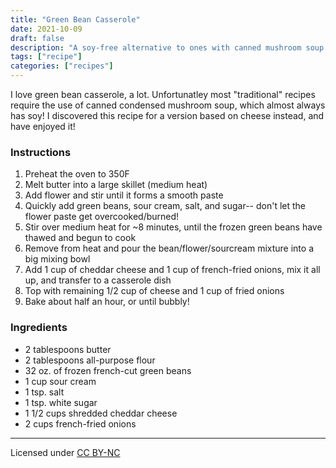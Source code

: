 ```yaml
---
title: "Green Bean Casserole"
date: 2021-10-09
draft: false
description: "A soy-free alternative to ones with canned mushroom soup!"
tags: ["recipe"]
categories: ["recipes"]
---
```


I love green bean casserole, a lot. Unfortunatley most "traditional" recipes
require the use of canned condensed mushroom soup, which almost always has soy!
I discovered this recipe for a version based on cheese instead, and have enjoyed
it!

### Instructions

1. Preheat the oven to 350F
2. Melt butter into a large skillet (medium heat)
3. Add flower and stir until it forms a smooth paste
4. Quickly add green beans, sour cream, salt, and sugar-- don't let the flower paste get overcooked/burned!
5. Stir over medium heat for ~8 minutes, until the frozen green beans have thawed and begun to cook
6. Remove from heat and pour the bean/flower/sourcream mixture into a big mixing bowl
7. Add 1 cup of cheddar cheese and 1 cup of french-fried onions, mix it all up, and transfer to a casserole dish
8. Top with remaining 1/2 cup of cheese and 1 cup of fried onions
9. Bake about half an hour, or until bubbly!

### Ingredients

- 2 tablespoons butter
- 2 tablespoons all-purpose flour
- 32 oz. of frozen french-cut green beans
- 1 cup sour cream
- 1 tsp. salt
- 1 tsp. white sugar
- 1 1/2 cups shredded cheddar cheese
- 2 cups french-fried onions

---
Licensed under [CC BY-NC](https://creativecommons.org/licenses/by-nc/4.0/)
